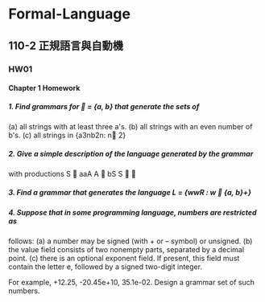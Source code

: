 # Formal-Language
## 110-2 正規語言與自動機
### HW01
#### Chapter 1 Homework

##### 1. Find grammars for  = {a, b} that generate the sets of
(a) all strings with at least three a's.
(b) all strings with an even number of b's.
(c) all strings in {a3nb2n: n 2}

##### 2. Give a simple description of the language generated by the grammar
with productions
S  aaA
A  bS
S  

##### 3. Find a grammar that generates the language L = {wwR : w  {a, b}+}

##### 4. Suppose that in some programming language, numbers are restricted as
follows:
(a) a number may be signed (with + or – symbol) or unsigned.
(b) the value field consists of two nonempty parts, separated by a
decimal point.
(c) there is an optional exponent field. If present, this field must contain the letter e, followed by a signed two-digit integer.

For example, +12.25, -20.45e+10, 35.1e-02. Design a grammar set of such numbers.
